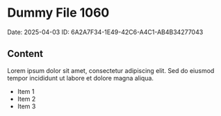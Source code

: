 # Dummy File 1060

Date: 2025-04-03
ID: 6A2A7F34-1E49-42C6-A4C1-AB4B34277043

## Content

Lorem ipsum dolor sit amet, consectetur adipiscing elit.
Sed do eiusmod tempor incididunt ut labore et dolore magna aliqua.

* Item 1
* Item 2
* Item 3
